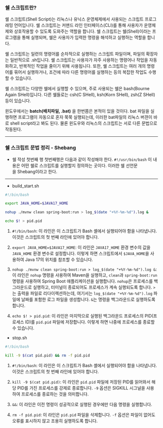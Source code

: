 
### 쉘 스크립트란?

쉘 스크립트(Shell Script)는 리눅스나 유닉스 운영체제에서 사용되는 스크립트 프로그래밍 언어입니다. 쉘 스크립트는 커맨드 라인 인터페이스(CLI)를 통해 사용자가 운영체제와 상호작용할 수 있도록 도와주는 역할을 합니다. 쉘 스크립트는 쉘(Shell)이라는 프로그램을 통해 실행되며, 쉘은 사용자가 입력한 명령을 해석하고 실행하는 역할을 합니다.

쉘 스크립트는 일련의 명령어를 순차적으로 실행하는 스크립트 파일이며, 파일의 확장자는 일반적으로 .sh입니다. 쉘 스크립트는 사용자가 자주 사용하는 명령어나 작업을 자동화하고, 반복적인 작업을 줄이기 위해 사용됩니다. 또한, 쉘 스크립트는 여러 개의 명령어를 묶어서 실행하거나, 조건에 따라 다른 명령어를 실행하는 등의 복잡한 작업도 수행할 수 있습니다.

쉘 스크립트는 다양한 쉘에서 실행할 수 있으며, 주로 사용되는 쉘은 bash(Bourne Again SHell)입니다. 다른 쉘들로는 csh(C SHell), ksh(Korn SHell), zsh(Z SHell) 등이 있습니다.

윈도우에서는 **batch(배치파일, .bat)** 을 한번쯤은 본적이 있을 것이다. bat 파일을 실행하면 프로그램이 자동으로 혼자 쭉쭉 실행되는데, 이러한 bat파일의 리눅스 버젼이 바로 shell script라고 봐도 된다. 물론 윈도우와 리눅스의 스크립트는 서로 다른 문법으로 작동된다.

---

### 쉘 스크립트 문법 정리 - Shebang

- 쉘 작성 첫번째 행
		첫번째행은 다음과 같이 작성해야 한다.
		`#!/usr/bin/bash`
		이 내용은 어떤 쉘로 스크립트를 실행할지 정의하는 곳이다.
		이러한 쉘 선언문을 Shebang이라고 한다.



---

- build_start.sh

```bash
#!/bin/bash

export JAVA_HOME=$JAVA17_HOME

nohup ./mvnw clean spring-boot:run > log_$(date "+%Y-%m-%d").log &

echo $! > pid.pid

```

1. `#!/bin/bash`: 이 라인은 이 스크립트가 Bash 셸에서 실행되어야 함을 나타냅니다. 이것은 스크립트의 첫 번째 라인에 있어야 합니다.
    
2. `export JAVA_HOME=$JAVA17_HOME`: 이 라인은 `JAVA17_HOME` 환경 변수의 값을 `JAVA_HOME` 환경 변수로 설정합니다. 이렇게 하면 스크립트에서 `$JAVA_HOME`을 사용하여 Java 17의 위치를 참조할 수 있습니다.
    
3. `nohup ./mvnw clean spring-boot:run > log_$(date "+%Y-%m-%d").log &`: 이 라인은 `nohup` 명령을 사용하여 Maven을 실행하고, `clean`과 `spring-boot:run` 명령을 사용하여 Spring Boot 애플리케이션을 실행합니다. `nohup`은 프로세스를 백그라운드로 실행하고, 터미널이 종료되어도 프로세스가 계속 실행되도록 합니다. `>`는 출력을 파일로 리다이렉션하는데, 여기서는 `log_$(date "+%Y-%m-%d").log` 파일에 날짜를 포함한 로그 파일을 생성합니다. `&`는 명령을 백그라운드로 실행하도록 합니다.
    
4. `echo $! > pid.pid`: 이 라인은 마지막으로 실행된 백그라운드 프로세스의 PID(프로세스 ID)를 `pid.pid` 파일에 저장합니다. 이렇게 하면 나중에 프로세스를 종료할 수 있습니다.

- stop.sh

```bash
#!/bin/bash

kill -9 $(cat pid.pid) && rm -f pid.pid
```

1. `#!/bin/bash`: 이 라인은 이 스크립트가 Bash 셸에서 실행되어야 함을 나타냅니다. 이것은 스크립트의 첫 번째 라인에 있어야 합니다.
    
2. `kill -9 $(cat pid.pid)`: 이 라인은 `pid.pid` 파일에 저장된 PID를 읽어와서 해당 PID를 가진 프로세스를 강제로 종료합니다. `-9` 옵션은 SIGKILL 시그널을 사용하여 프로세스를 종료하는 것을 의미합니다.
    
3. `&&`: 이 라인은 이전 명령이 성공적으로 실행된 경우에만 다음 명령을 실행합니다.
    
4. `rm -f pid.pid`: 이 라인은 `pid.pid` 파일을 삭제합니다. `-f` 옵션은 파일이 없어도 오류를 표시하지 않고 조용히 실행하도록 합니다.
